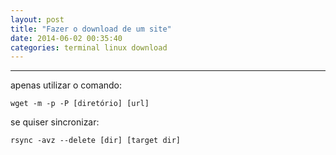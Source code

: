 ```yaml
---
layout: post
title: "Fazer o download de um site"
date: 2014-06-02 00:35:40
categories: terminal linux download
---
```


****

apenas utilizar o comando:

	wget -m -p -P [diretório] [url]

se quiser sincronizar:
	
	rsync -avz --delete [dir] [target dir]
